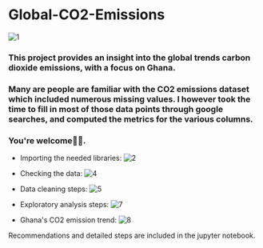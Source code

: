 # Global-CO2-Emissions
![1](https://github.com/joelkaku/Global-CO2-Emissions/assets/131392907/4e525d8b-7455-48db-ab05-bc7df83f2d7b)
### This project provides an insight into the global trends carbon dioxide emissions, with a focus on Ghana.
### Many are people are familiar with the CO2 emissions dataset which included numerous missing values. I however took the time to fill in most of those data points through google searches, and computed the metrics for the various columns.
### You're welcome🤗🤗.  


- Importing the needed libraries:
![2](https://github.com/joelkaku/Global-CO2-Emissions/assets/131392907/49cb45cf-e14a-4588-9d1e-daabb38833b2)


- Checking the data:
![4](https://github.com/joelkaku/Global-CO2-Emissions/assets/131392907/e666bf1d-371f-475c-9e3b-f7bf33ee45dc)

- Data cleaning steps:
![5](https://github.com/joelkaku/Global-CO2-Emissions/assets/131392907/85816581-6899-478d-8497-d8e1ed52c87a)

- Exploratory analysis steps:
![7](https://github.com/joelkaku/Global-CO2-Emissions/assets/131392907/4f952102-71c9-4de0-9643-0d7cdfef64b6)

- Ghana's CO2 emission trend:
![8](https://github.com/joelkaku/Global-CO2-Emissions/assets/131392907/57a64753-ef18-4c61-ab77-08247de3e36c)

Recommendations and detailed steps are included in the jupyter notebook.


